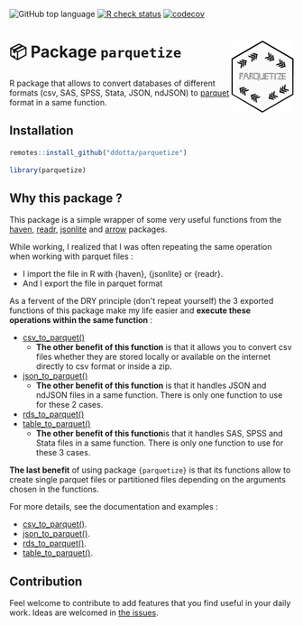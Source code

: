 <!-- badges: start -->
![GitHub top
language](https://img.shields.io/github/languages/top/ddotta/parquetize)
[![R check
status](https://github.com/ddotta/parquetize/workflows/R-CMD-check/badge.svg)](https://github.com/ddotta/parquetize/actions/workflows/check-release.yaml)
[![codecov](https://codecov.io/gh/ddotta/parquetize/branch/main/graph/badge.svg?token=25MHI8O62M)](https://codecov.io/gh/ddotta/parquetize)
<!-- badges: end -->

:package: Package `parquetize` <img src="man/figures/hex_parquetize.png" width=110 align="right"/>
======================================

R package that allows to convert databases of different formats (csv, SAS, SPSS, Stata, JSON, ndJSON) to [parquet](https://parquet.apache.org/) format in a same function.

## Installation

``` r
remotes::install_github("ddotta/parquetize")
```

``` r
library(parquetize)
```

## Why this package ?

This package is a simple wrapper of some very useful functions from the [haven](https://github.com/tidyverse/haven), [readr](https://github.com/tidyverse/readr/), [jsonlite](https://github.com/jeroen/jsonlite) and [arrow](https://github.com/apache/arrow) packages.

While working, I realized that I was often repeating the same operation when working with parquet files : 

- I import the file in R with {haven}, {jsonlite} or {readr}.
- And I export the file in parquet format

As a fervent of the DRY principle (don't repeat yourself) the 3 exported functions of this package make my life easier and **execute these operations within the same function** :

- [csv_to_parquet()](https://ddotta.github.io/parquetize/reference/csv_to_parquet.html)
    - **The other benefit of this function** is that it allows you to convert csv files whether they are stored locally or available on the internet directly to csv format or inside a zip.
- [json_to_parquet()](https://ddotta.github.io/parquetize/reference/json_to_parquet.html)
    - **The other benefit of this function** is that it handles JSON and ndJSON files in a same function. There is only one function to use for these 2 cases.  
- [rds_to_parquet()](https://ddotta.github.io/parquetize/reference/rds_to_parquet.html)  
- [table_to_parquet()](https://ddotta.github.io/parquetize/reference/table_to_parquet.html)
    - **The other benefit of this function**is that it handles SAS, SPSS and Stata files in a same function. There is only one function to use for these 3 cases.  

    
**The last benefit** of using package `{parquetize}` is that its functions allow to create single parquet files or partitioned files depending on the arguments chosen in the functions.

For more details, see the documentation and examples :  
- [csv_to_parquet()](https://ddotta.github.io/parquetize/reference/csv_to_parquet.html#ref-examples).  
- [json_to_parquet()](https://ddotta.github.io/parquetize/reference/json_to_parquet.html#ref-examples).  
- [rds_to_parquet()](https://ddotta.github.io/parquetize/reference/rds_to_parquet.html#ref-examples).  
- [table_to_parquet()](https://ddotta.github.io/parquetize/reference/table_to_parquet.html#ref-examples).

## Contribution

Feel welcome to contribute to add features that you find useful in your daily work. Ideas are welcomed in [the issues](https://github.com/ddotta/parquetize/issues).

